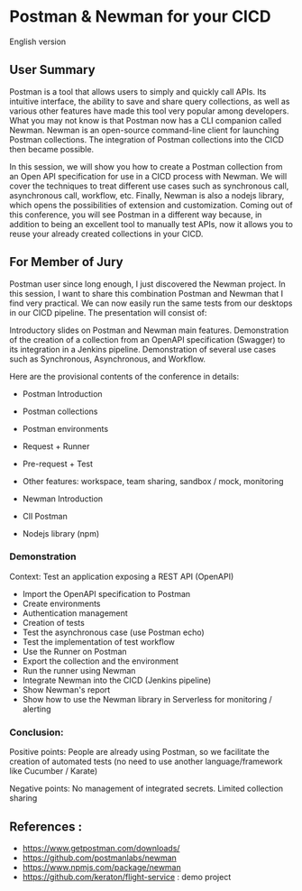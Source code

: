 # Postman & Newman for your CICD

English version

## User Summary

Postman is a tool that allows users to simply and quickly call APIs. Its intuitive interface, the ability to save and share query collections, as well as various other features have made this tool very popular among developers. What you may not know is that Postman now has a CLI companion called Newman. Newman is an open-source command-line client for launching Postman collections. The integration of Postman collections into the CICD then became possible.

In this session, we will show you how to create a Postman collection from an Open API specification for use in a CICD process with Newman. We will cover the techniques to treat different use cases such as synchronous call, asynchronous call, workflow, etc. Finally, Newman is also a nodejs library, which opens the possibilities of extension and customization. Coming out of this conference, you will see Postman in a different way because, in addition to being an excellent tool to manually test APIs, now it allows you to reuse your already created collections in your CICD.

## For Member of Jury

Postman user since long enough, I just discovered the Newman project. In this session, I want to share this combination Postman and Newman that I find very practical. We can now easily run the same tests from our desktops in our CICD pipeline. The presentation will consist of:

Introductory slides on Postman and Newman main features. Demonstration of the creation of a collection from an OpenAPI specification (Swagger) to its integration in a Jenkins pipeline.
Demonstration of several use cases such as Synchronous, Asynchronous, and Workflow.

Here are the provisional contents of the conference in details:
- Postman Introduction
- Postman collections
- Postman environments
- Request + Runner
- Pre-request + Test
- Other features: workspace, team sharing, sandbox / mock, monitoring

- Newman Introduction
- ClI Postman
- Nodejs library (npm)

### Demonstration

Context: Test an application exposing a REST API (OpenAPI)
- Import the OpenAPI specification to Postman
- Create environments
- Authentication management
- Creation of tests
- Test the asynchronous case (use Postman echo)
- Test the implementation of test workflow
- Use the Runner on Postman
- Export the collection and the environment
- Run the runner using Newman
- Integrate Newman into the CICD (Jenkins pipeline)
- Show Newman's report
- Show how to use the Newman library in Serverless for monitoring / alerting

### Conclusion:
Positive points: People are already using Postman, so we facilitate the creation of automated tests (no need to use another language/framework like Cucumber / Karate)

Negative points: No management of integrated secrets. Limited collection sharing

## References :
- https://www.getpostman.com/downloads/
- https://github.com/postmanlabs/newman
- https://www.npmjs.com/package/newman
- https://github.com/keraton/flight-service : demo project
